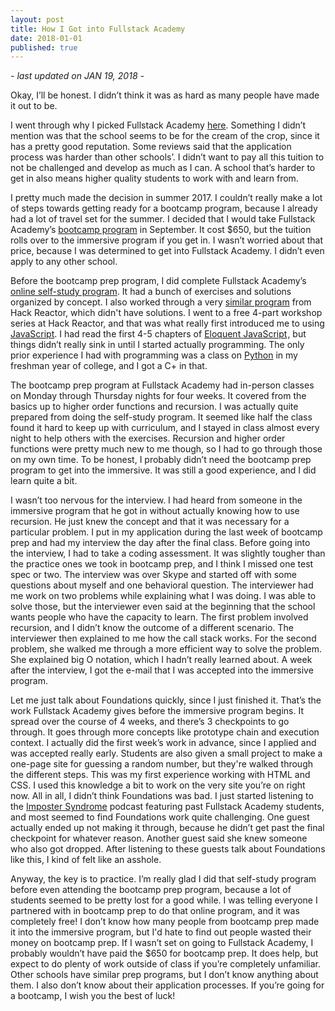 ```yaml
---
layout: post
title: How I Got into Fullstack Academy
date: 2018-01-01
published: true
---
```

*- last updated on JAN 19, 2018 -*

Okay, I’ll be honest. I didn’t think it was as hard as many people have made it out to be.

I went through why I picked Fullstack Academy [here](http://marcopchen.com/2017/12/29/changing-careers-and-coding-bootcamps.html). Something I didn’t mention was that the school seems to be for the cream of the crop, since it has a pretty good reputation. Some reviews said that the application process was harder than other schools’. I didn’t want to pay all this tuition to not be challenged and develop as much as I can. A school that’s harder to get in also means higher quality students to work with and learn from.

I pretty much made the decision in summer 2017.  I couldn’t really make a lot of steps towards getting ready for a bootcamp program, because I already had a lot of travel set for the summer. I decided that I would take Fullstack Academy’s [bootcamp program](https://www.fullstackacademy.com/bootcamp-prep) in September. It cost $650, but the tuition rolls over to the immersive program if you get in. I wasn’t worried about that price, because I was determined to get into Fullstack Academy. I didn’t even apply to any other school.

Before the bootcamp prep program, I did complete Fullstack Academy’s [online self-study program](http://prep.fullstackacademy.com/). It had a bunch of exercises and solutions organized by concept. I also worked through a very [similar program](http://prep.hackreactor.com/) from Hack Reactor, which didn't have solutions. I went to a free 4-part workshop series at Hack Reactor, and that was what really first introduced me to using [JavaScript](https://en.wikipedia.org/wiki/JavaScript). I had read the first 4-5 chapters of <a target="_blank" href="https://www.amazon.com/gp/product/1593275846/ref=as_li_tl?ie=UTF8&camp=1789&creative=9325&creativeASIN=1593275846&linkCode=as2&tag=marcopchen-20&linkId=834d180a831d873bad5af0cab8fa356f">Eloquent JavaScript</a><img src="//ir-na.amazon-adsystem.com/e/ir?t=marcopchen-20&l=am2&o=1&a=1593275846" width="1" height="1" border="0" alt="" style="border:none !important; margin:0px !important;" />, but things didn’t really sink in until I started actually programming. The only prior experience I had with programming was a class on [Python](https://en.wikipedia.org/wiki/Python_(programming_language)) in my freshman year of college, and I got a C+ in that.

The bootcamp prep program at Fullstack Academy had in-person classes on Monday through Thursday nights for four weeks. It covered from the basics up to higher order functions and recursion. I was actually quite prepared from doing the self-study program. It seemed like half the class found it hard to keep up with curriculum, and I stayed in class almost every night to help others with the exercises. Recursion and higher order functions were pretty much new to me though, so I had to go through those on my own time. To be honest, I probably didn’t need the bootcamp prep program to get into the immersive. It was still a good experience, and I did learn quite a bit.

I wasn’t too nervous for the interview. I had heard from someone in the immersive program that he got in without actually knowing how to use recursion. He just knew the concept and that it was necessary for a particular problem. I put in my application during the last week of bootcamp prep and had my interview the day after the final class. Before going into the interview, I had to take a coding assessment. It was slightly tougher than the practice ones we took in bootcamp prep, and I think I missed one test spec or two. The interview was over Skype and started off with some questions about myself and one behavioral question. The interviewer had me work on two problems while explaining what I was doing. I was able to solve those, but the interviewer even said at the beginning that the school wants people who have the capacity to learn. The first problem involved recursion, and I didn’t know the outcome of a different scenario. The interviewer then explained to me how the call stack works. For the second problem, she walked me through a more efficient way to solve the problem. She explained big O notation, which I hadn’t really learned about. A week after the interview, I got the e-mail that I was accepted into the immersive program.

Let me just talk about Foundations quickly, since I just finished it. That’s the work Fullstack Academy gives before the immersive program begins. It spread over the course of 4 weeks, and there’s 3 checkpoints to go through. It goes through more concepts like prototype chain and execution context. I actually did the first week’s work in advance, since I applied and was accepted really early. Students are also given a small project to make a one-page site for guessing a random number, but they're walked through the different steps. This was my first experience working with HTML and CSS. I used this knowledge a bit to work on the very site you’re on right now. All in all, I didn’t think Foundations was bad. I just started listening to the [Imposter Syndrome](https://www.impostor-syndrome.org/) podcast featuring past Fullstack Academy students, and most seemed to find Foundations work quite challenging. One guest actually ended up not making it through, because he didn’t get past the final checkpoint for whatever reason. Another guest said she knew someone who also got dropped. After listening to these guests talk about Foundations like this, I kind of felt like an asshole.

Anyway, the key is to practice. I’m really glad I did that self-study program before even attending the bootcamp prep program, because a lot of students seemed to be pretty lost for a good while. I was telling everyone I partnered with in bootcamp prep to do that online program, and it was completely free! I don’t know how many people from bootcamp prep made it into the immersive program, but I'd hate to find out people wasted their money on bootcamp prep. If I wasn’t set on going to Fullstack Academy, I probably wouldn’t have paid the $650 for bootcamp prep. It does help, but expect to do plenty of work outside of class if you’re completely unfamiliar. Other schools have similar prep programs, but I don’t know anything about them. I also don’t know about their application processes. If you’re going for a bootcamp, I wish you the best of luck!
